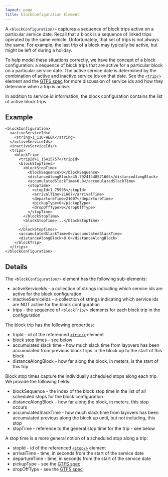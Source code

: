 ```yaml
---
layout: page
title: blockConfiguration Element
---
```


A `<blockConfiguration/>` captures a sequence of block trips active on a particular service date.  Recall that a block is a sequence of linked trips operated by the same vehicle.  Unfortunately, that set of trips is not always the same.  For example, the last trip of a block may typically be active, but might be left of during a holiday.

To help model these situations correctly, we have the concept of a block configuration: a sequence of block trips that are active for a particular block on a particular service date.  The active service date is determined by the combination of active and inactive service ids on that date.  See the [`<trip/>`](/api/where/elements/trip) element and the [GTFS spec](http://code.google.com/transit/spec/transit_feed_specification.html#trips_txt___Field_Definitions) for more discussion of service ids and how they determine when a trip is active.

In addition to service id information, the block configuration contains the list of active block trips.

## Example

    <blockConfiguration>
      <activeServiceIds>
        <string>1_116-WEEK</string>
      </activeServiceIds>
      <inactiveServiceIds/>
      <trips>
        <blockTrip>
          <tripId>1_15415757</tripId>
          <blockStopTimes>
            <blockStopTime>
              <blockSequence>0</blockSequence>
              <distanceAlongBlock>45.79241448571604</distanceAlongBlock>
              <accumulatedSlackTime>0.0</accumulatedSlackTime>
              <stopTime>
                <stopId>1_75995</stopId>
                <arrivalTime>21607</arrivalTime>
                <departureTime>21607</departureTime>
                <pickupType>0</pickupType>
                <dropOffType>0</dropOffType>
              </stopTime>
            </blockStopTime>
            <blockStopTime>...</blockStopTime>
            ...
          </blockStopTimes>
          <accumulatedSlackTime>0</accumulatedSlackTime>
          <distanceAlongBlock>0.0</distanceAlongBlock>
        </blockTrip>
      </trips>
    </blockConfiguration>

## Details

The `<blockConfiguration/>` element has the following sub-elements:

* activeServiceIds - a collection of strings indicating which service ids are active for the block configuration
* inactiveServiceIds - a collection of strings indicating which service ids are NOT active for the block configuration
* trips - the sequence of `<blockTrip/>` elements for each block trip in the configuration

The block trip has the following properties:

* tripId - id of the referenced [`<trip/>`](/api/where/elements/trip) element
* block stop times - see below
* accumulated slack time - how much slack time from layovers has been accumulated from previous block trips in the block up to the start of this block
* distanceAlongBlock - how far along the block, in meters, is the start of this trip

Block stop times capture the individually scheduled stops along each trip.  We provide the following fields:

* blockSequence - the index of the block stop time in the list of all scheduled stops for the block configuration
* distanceAlongBlock - how far along the block, in meters, this stop occurs
* accumulatedSlackTime - how much slack time from layovers has been accumulated previous along the block up until, but not including, this stop
* stopTime - reference to the general stop time for the trip - see below

A stop time is a more general notion of a scheduled stop along a trip:

* stopId -  id of the referenced [`<stop/>`](/api/where/elements/stop) element
* arrivalTime - time, in seconds from the start of the service date
* departureTime - time, in seconds from the start of the service date
* pickupType - see the [GTFS spec](http://code.google.com/transit/spec/transit_feed_specification.html#stop_times_txt___Field_Definitions)
* dropOffType - see the [GTFS spec](http://code.google.com/transit/spec/transit_feed_specification.html#stop_times_txt___Field_Definitions)
